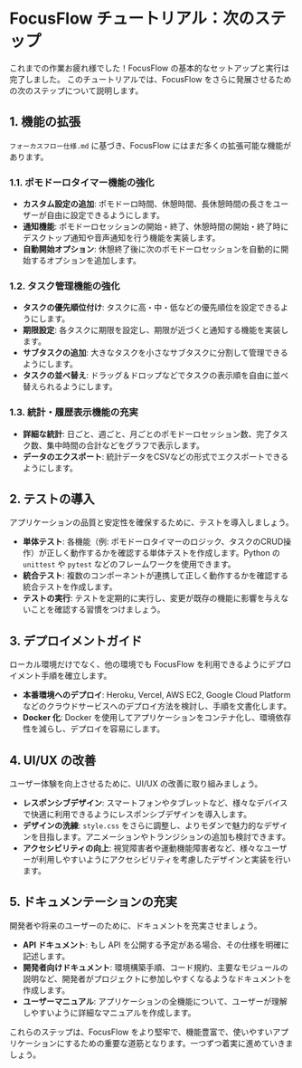 # FocusFlow チュートリアル：次のステップ

これまでの作業お疲れ様でした！FocusFlow の基本的なセットアップと実行は完了しました。
このチュートリアルでは、FocusFlow をさらに発展させるための次のステップについて説明します。

## 1. 機能の拡張

`フォーカスフロー仕様.md` に基づき、FocusFlow にはまだ多くの拡張可能な機能があります。

### 1.1. ポモドーロタイマー機能の強化

-   **カスタム設定の追加**: ポモドーロ時間、休憩時間、長休憩時間の長さをユーザーが自由に設定できるようにします。
-   **通知機能**: ポモドーロセッションの開始・終了、休憩時間の開始・終了時にデスクトップ通知や音声通知を行う機能を実装します。
-   **自動開始オプション**: 休憩終了後に次のポモドーロセッションを自動的に開始するオプションを追加します。

### 1.2. タスク管理機能の強化

-   **タスクの優先順位付け**: タスクに高・中・低などの優先順位を設定できるようにします。
-   **期限設定**: 各タスクに期限を設定し、期限が近づくと通知する機能を実装します。
-   **サブタスクの追加**: 大きなタスクを小さなサブタスクに分割して管理できるようにします。
-   **タスクの並べ替え**: ドラッグ＆ドロップなどでタスクの表示順を自由に並べ替えられるようにします。

### 1.3. 統計・履歴表示機能の充実

-   **詳細な統計**: 日ごと、週ごと、月ごとのポモドーロセッション数、完了タスク数、集中時間の合計などをグラフで表示します。
-   **データのエクスポート**: 統計データをCSVなどの形式でエクスポートできるようにします。

## 2. テストの導入

アプリケーションの品質と安定性を確保するために、テストを導入しましょう。

-   **単体テスト**: 各機能（例: ポモドーロタイマーのロジック、タスクのCRUD操作）が正しく動作するかを確認する単体テストを作成します。Python の `unittest` や `pytest` などのフレームワークを使用できます。
-   **統合テスト**: 複数のコンポーネントが連携して正しく動作するかを確認する統合テストを作成します。
-   **テストの実行**: テストを定期的に実行し、変更が既存の機能に影響を与えないことを確認する習慣をつけましょう。

## 3. デプロイメントガイド

ローカル環境だけでなく、他の環境でも FocusFlow を利用できるようにデプロイメント手順を確立します。

-   **本番環境へのデプロイ**: Heroku, Vercel, AWS EC2, Google Cloud Platform などのクラウドサービスへのデプロイ方法を検討し、手順を文書化します。
-   **Docker 化**: Docker を使用してアプリケーションをコンテナ化し、環境依存性を減らし、デプロイを容易にします。

## 4. UI/UX の改善

ユーザー体験を向上させるために、UI/UX の改善に取り組みましょう。

-   **レスポンシブデザイン**: スマートフォンやタブレットなど、様々なデバイスで快適に利用できるようにレスポンシブデザインを導入します。
-   **デザインの洗練**: `style.css` をさらに調整し、よりモダンで魅力的なデザインを目指します。アニメーションやトランジションの追加も検討できます。
-   **アクセシビリティの向上**: 視覚障害者や運動機能障害者など、様々なユーザーが利用しやすいようにアクセシビリティを考慮したデザインと実装を行います。

## 5. ドキュメンテーションの充実

開発者や将来のユーザーのために、ドキュメントを充実させましょう。

-   **API ドキュメント**: もし API を公開する予定がある場合、その仕様を明確に記述します。
-   **開発者向けドキュメント**: 環境構築手順、コード規約、主要なモジュールの説明など、開発者がプロジェクトに参加しやすくなるようなドキュメントを作成します。
-   **ユーザーマニュアル**: アプリケーションの全機能について、ユーザーが理解しやすいように詳細なマニュアルを作成します。

これらのステップは、FocusFlow をより堅牢で、機能豊富で、使いやすいアプリケーションにするための重要な道筋となります。一つずつ着実に進めていきましょう。
